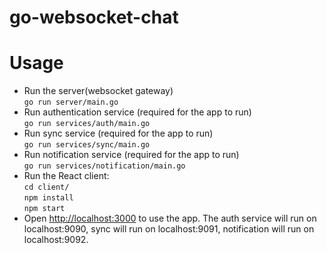 # go-websocket-chat
# Usage
- Run the server(websocket gateway) <br />
       `go run server/main.go` <br />
- Run authentication service (required for the app to run) <br />
       `go run services/auth/main.go` <br />
- Run sync service (required for the app to run) <br />
       `go run services/sync/main.go` <br />
- Run notification service (required for the app to run) <br />
       `go run services/notification/main.go` <br />
- Run the React client: <br />
       `cd client/` <br />
       `npm install` <br />
       `npm start`
- Open [http://localhost:3000](http://localhost:3000) to use the app. The auth service will run on localhost:9090, sync will run on localhost:9091, notification will run on localhost:9092.